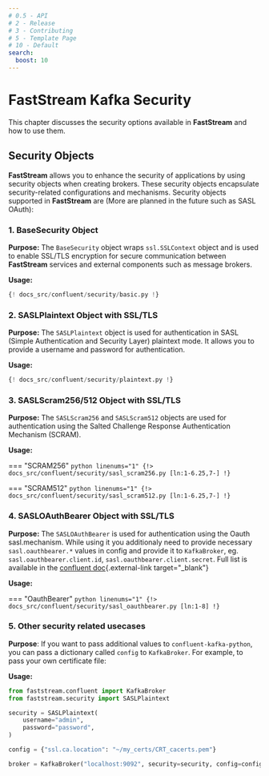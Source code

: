 ```yaml
---
# 0.5 - API
# 2 - Release
# 3 - Contributing
# 5 - Template Page
# 10 - Default
search:
  boost: 10
---
```


# FastStream Kafka Security

This chapter discusses the security options available in **FastStream** and how to use them.

## Security Objects

**FastStream** allows you to enhance the security of applications by using security objects when creating brokers. These security objects encapsulate security-related configurations and mechanisms. Security objects supported in **FastStream** are (More are planned in the future such as SASL OAuth):

### 1. BaseSecurity Object

**Purpose:** The `BaseSecurity` object wraps `ssl.SSLContext` object and is used to enable SSL/TLS encryption for secure communication between **FastStream** services and external components such as message brokers.

**Usage:**

```python linenums="1" hl_lines="2 4 6"
{! docs_src/confluent/security/basic.py !}
```

### 2. SASLPlaintext Object with SSL/TLS

**Purpose:** The `SASLPlaintext` object is used for authentication in SASL (Simple Authentication and Security Layer) plaintext mode. It allows you to provide a username and password for authentication.

**Usage:**

```python linenums="1"
{! docs_src/confluent/security/plaintext.py !}
```

### 3. SASLScram256/512 Object with SSL/TLS

**Purpose:** The `SASLScram256` and `SASLScram512` objects are used for authentication using the Salted Challenge Response Authentication Mechanism (SCRAM).

**Usage:**

=== "SCRAM256"
    ```python linenums="1"
    {!> docs_src/confluent/security/sasl_scram256.py [ln:1-6.25,7-] !}
    ```

=== "SCRAM512"
    ```python linenums="1"
    {!> docs_src/confluent/security/sasl_scram512.py [ln:1-6.25,7-] !}
    ```

### 4. SASLOAuthBearer Object with SSL/TLS

**Purpose:** The `SASLOAuthBearer` is used for authentication using the Oauth sasl.mechanism. While using it you additionaly need to provide necessary `sasl.oauthbearer.*` values in config and provide it to `KafkaBroker`, eg. `sasl.oauthbearer.client.id`, `sasl.oauthbearer.client.secret`. Full list is available in the [confluent doc](https://github.com/confluentinc/librdkafka/blob/master/CONFIGURATION.md){.external-link target="_blank"}

**Usage:**

=== "OauthBearer"
    ```python linenums="1"
    {!> docs_src/confluent/security/sasl_oauthbearer.py [ln:1-8] !}
    ```


### 5. Other security related usecases

**Purpose**: If you want to pass additional values to `confluent-kafka-python`, you can pass a dictionary called `config` to `KafkaBroker`. For example, to pass your own certificate file:

**Usage:**

```python linenums="1"
from faststream.confluent import KafkaBroker
from faststream.security import SASLPlaintext

security = SASLPlaintext(
    username="admin",
    password="password",
)

config = {"ssl.ca.location": "~/my_certs/CRT_cacerts.pem"}

broker = KafkaBroker("localhost:9092", security=security, config=config)
```

